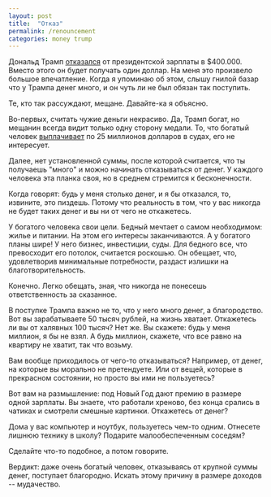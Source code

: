 ```yaml
---
layout: post
title:  "Отказ"
permalink: /renouncement
categories: money trump
---
```


Дональд Трамп [отказался][url-1USD] от президентской зарплаты в $400.000. Вместо
этого он будет получать один доллар. На меня это произвело большое
впечатление. Когда я упоминаю об этом, слышу гнилой базар что у Трампа денег
много, и он чуть ли не был обязан так поступить.

Те, кто так рассуждают, мещане. Давайте-ка я объясню.

Во-первых, считать чужие деньги некрасиво. Да, Трамп богат, но мещанин всегда
видит только одну сторону медали. То, что богатый человек [выплачивает][url-25M]
по 25 миллионов долларов в судах, его не интересует.

Далее, нет установленной суммы, после которой считается, что ты получаешь
"много" и можно начинать отказываться от денег. У каждого человека эта планка
своя, но в среднем стремится к бесконечности.

Когда говорят: будь у меня столько денег, и я бы отказался, то, извините, это
пиздешь. Потому что реальность в том, что у вас никогда не будет таких денег и
вы ни от чего не откажетесь.

У богатого человека свои цели. Бедный мечтает о самом необходимом: жилье и
питании. На этом его интересы заканчиваются. А у богатого планы шире! У него
бизнес, инвестиции, суды. Для бедного все, что превосходит его потолок,
считается роскошью. Он обещает, что, удовлетворив минимальные потребности,
раздаст излишки на благотворительность.

Конечно. Легко обещать, зная, что никогда не понесешь ответственность за
сказанное.

В поступке Трампа важно не то, что у него много денег, а благородство. Вот вы
зарабатываете 50 тысяч рублей, на жизнь хватает. Откажетесь ли вы от халявных
100 тысяч? Нет же. Вы скажете: будь у меня миллион, я бы не взял. А будь
миллион, скажете, что все равно на квартиру не хватит, так что возьму.

Вам вообще приходилось от чего-то отказываться? Например, от денег, на которые
вы морально не претендуете. Или от вещей, которые в прекрасном состоянии, но
просто вы ими не пользуетесь?

Вот вам на размышление: под Новый Год дают премию в размере одной зарплаты. Вы
знаете, что работали хреново, без конца срались в чатиках и смотрели смешные
картинки. Откажетесь от денег?

Дома у вас компьютер и ноутбук, пользуетесь чем-то одним. Отнесете лишнюю
технику в школу? Подарите малообеспеченным соседям?

Сделайте что-то подобное, а потом говорите.

Вердикт: даже очень богатый человек, отказываясь от крупной суммы денег,
поступает благородно. Искать этому причину в размере доходов -- мудачество.

[url-1USD]:https://meduza.io/news/2016/11/14/tramp-otkazalsya-ot-prezidentskoy-zarplaty
[url-25M]:https://meduza.io/news/2016/11/19/tramp-zaplatil-25-millionov-dollarov-po-delu-o-moshennichestve
